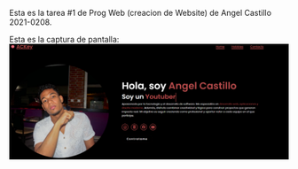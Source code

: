 Esta es la tarea #1 de Prog Web (creacion de Website) de Angel Castillo 2021-0208.

Esta es la captura de pantalla:
![Mi captura de pantalla](myWebsite.png)